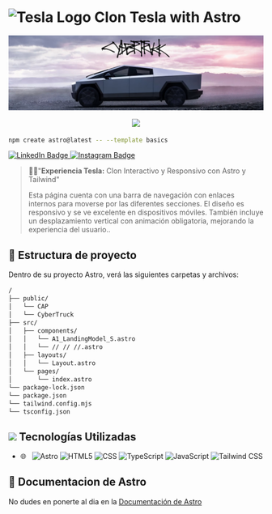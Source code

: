 # <img src="https://upload.wikimedia.org/wikipedia/commons/thumb/b/bd/Tesla_Motors.svg/2000px-Tesla_Motors.svg.png" alt="Tesla Logo" width="20"/>  Clon Tesla with Astro 
![Banner](public/CAP/Cybertruck_cap.PNG) 
<p align="center" style="color: white;">
    <img src="https://profile-counter.glitch.me/Juanes200122/count.svg" />
</p>

```sh
npm create astro@latest -- --template basics
```
<p>
    <a href="https://www.linkedin.com/in/juan-estaban-ar%C3%A9valo-056bab240/" target="_blank" rel="Linkedin">
      <img src="https://img.shields.io/badge/-@JuanEsteban-0077B5?style=flat-square&amp;labelColor=0077B5&amp;logo=LinkedIn&amp;link=https://www.linkedin.com/in/juan-estaban-ar%C3%A9valo-056bab240/" alt="LinkedIn Badge">
    </a> 
    <a href="https://www.instagram.com/jeacsi.official_022?igsh=MWJ6MHRwcnhoZXVxbQ==" target="_blank" rel="Instagram">
      <img src="https://img.shields.io/badge/-@jeacsi.official_022-purple?style=flat&logo=instagram&logoColor=white&link=https://www.instagram.com/jeacsi.official_022?igsh=MWJ6MHRwcnhoZXVxbQ==" alt="Instagram Badge">
    </a>
</p>


> 🧑‍🚀"**Experiencia Tesla:** Clon Interactivo y Responsivo con Astro y Tailwind"
> <p>Esta página cuenta con una barra de navegación con enlaces internos para moverse por las diferentes secciones. El diseño es responsivo y se ve excelente en dispositivos móviles. También incluye un desplazamiento vertical con animación obligatoria, mejorando la experiencia del usuario..</p>




## 🚀 Estructura de proyecto
Dentro de su proyecto Astro, verá las siguientes carpetas y archivos:

```text
/
├── public/
│   └── CAP
│   └── CyberTruck
├── src/
│   ├── components/
│   │   └── A1_LandingModel_S.astro
│   │   └── // // //.astro
│   ├── layouts/
│   │   └── Layout.astro
│   └── pages/
│       └── index.astro
└── package-lock.json
└── package.json
└── tailwind.config.mjs
└── tsconfig.json

```



## <img src="https://media2.giphy.com/media/QssGEmpkyEOhBCb7e1/giphy.gif?cid=ecf05e47a0n3gi1bfqntqmob8g9aid1oyj2wr3ds3mg700bl&rid=giphy.gif" width ="25"><b> Tecnologías Utilizadas</b>

- 🌐 &nbsp;
  ![Astro](https://img.shields.io/badge/-Astro-333333?style=flat&logo=astro&logoColor=white)
  ![HTML5](https://img.shields.io/badge/-HTML5-333333?style=flat&logo=html5)
  ![CSS](https://img.shields.io/badge/-CSS-333333?style=flat&logo=css3&logoColor=1572B6)
  ![TypeScript](https://img.shields.io/badge/-TypeScript-333333?style=flat&logo=typescript&logoColor=007ACC)
  ![JavaScript](https://img.shields.io/badge/-JavaScript-333333?style=flat&logo=javascript)
  ![Tailwind CSS](https://img.shields.io/badge/-Tailwind%20CSS-333333?style=flat&logo=tailwind-css)




## 👀 Documentacion de Astro

No dudes en ponerte al dia en la [Documentación de Astro](https://docs.astro.build)
